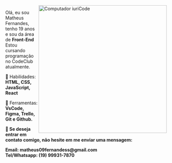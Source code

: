 <img src="https://raw.githubusercontent.com/MicaelliMedeiros/micaellimedeiros/master/image/computer-illustration.png" min-width="400px" max-width="400px" width="400px" align="right" alt="Computador iuriCode">

<p align="left">   Olá, eu sou Matheus Fernandes, tenho 19 anos e sou  da área de <strong>Front-End</strong><br>
  Estou cursando programação no CodeClub atualmente.
</p>

<p align="left">
  🦄 Habilidades: <strong> HTML, CSS, JavaScript, React </strong>
</p>

<p align="left">
  💼 Ferramentas:  <strong> VsCode,  Figma, Trello, Git e Github.
</p>

<p align="left">
  💌  Se deseja entrar em contato comigo, não hesite em me enviar uma mensagem:
</p>

<p> Email: matheus09fernandess@gmail.com <br>
  Tel/Whatsapp: (19) 99931-7870 
  </p>
